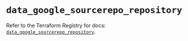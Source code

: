 # `data_google_sourcerepo_repository`

Refer to the Terraform Registry for docs: [`data_google_sourcerepo_repository`](https://registry.terraform.io/providers/hashicorp/google/6.2.0/docs/data-sources/sourcerepo_repository).
